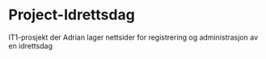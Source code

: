# Project-Idrettsdag
IT1-prosjekt der Adrian lager nettsider for registrering og administrasjon av en idrettsdag

